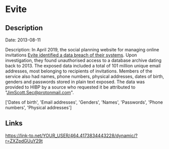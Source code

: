 # Evite

## Description

Date: 2013-08-11

Description:
In April 2019, the social planning website for managing online invitations <a href="https://www.evite.com/security/update?usource=lc&lctid=1800182" target="_blank" rel="noopener">Evite identified a data breach of their systems</a>. Upon investigation, they found unauthorised access to a database archive dating back to 2013. The exposed data included a total of 101 million unique email addresses, most belonging to recipients of invitations. Members of the service also had names, phone numbers, physical addresses, dates of birth, genders and passwords stored in plain text exposed. The data was provided to HIBP by a source who requested it be attributed to &quot;JimScott.Sec@protonmail.com&quot;.


['Dates of birth', 'Email addresses', 'Genders', 'Names', 'Passwords', 'Phone numbers', 'Physical addresses']

## Links

https://link-to.net/YOUR_USER/464.4173834443228/dynamic/?r=ZXZpdGUuY29t